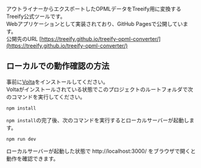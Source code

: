 
アウトライナーからエクスポートしたOPMLデータをTreeify用に変換するTreeify公式ツールです。  
Webアプリケーションとして実装されており、GitHub Pagesで公開しています。  
公開先のURL [https://treeify.github.io/treeify-opml-converter/](https://treeify.github.io/treeify-opml-converter/)  

## ローカルでの動作確認の方法

事前に[Volta](https://volta.sh/)をインストールしてください。  
Voltaがインストールされている状態でこのプロジェクトのルートフォルダで次のコマンドを実行してください。

```shell
npm install
```

`npm install`の完了後、次のコマンドを実行するとローカルサーバーが起動します。

```shell
npm run dev
```

ローカルサーバーが起動した状態で http://localhost:3000/ をブラウザで開くと動作を確認できます。
